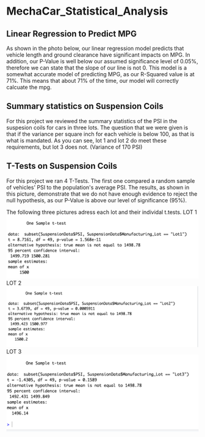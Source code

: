 # MechaCar_Statistical_Analysis
## Linear Regression to Predict MPG
As shown in the photo below, our linear regression model predicts that vehicle length and ground clearance have significant impacts on MPG. In addition, our P-Value is well below our assumed significance level of 0.05%, therefore we can state that the slope of our line is not 0. This model is a somewhat accurate model of predicting MPG, as our R-Squared value is at 71%. This means that about 71% of the time, our model will correctly calcuate the mpg.
## Summary statistics on Suspension Coils
For this project we reviewed the summary statistics of the PSI in the suspesion coils for cars in three lots. The question that we were given is that if the variance per square inch for each vehicle is below 100, as that is what is mandated. As you can see, lot 1 and lot 2 do meet these requirements, but lot 3 does not. (Variance of 170 PSI)
## T-Tests on Suspension Coils
For this project we ran 4 T-Tests. The first one compared a random sample of vehicles' PSI to the population's average PSI. The results, as shown in this picture, demonstrate that we do not have enough evidence to reject the null hypothesis, as our P-Value is above our level of significance (95%).


The following three pictures adress each lot and their individal t.tests.
LOT 1
![Lot1](Lot1.png)
LOT 2
![Lot2](Lot2.png)
LOT 3
![Lot3](Lot3.png)
